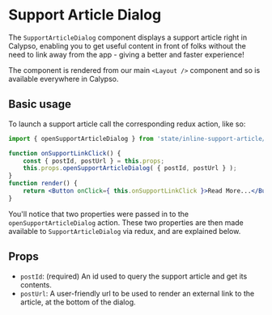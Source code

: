 # Support Article Dialog

The `SupportArticleDialog` component displays a support article right in Calypso, enabling you to get useful content in front of folks without the need to link away from the app - giving a better and faster experience!

The component is rendered from our main `<Layout />` component and so is available everywhere in Calypso.

## Basic usage

To launch a support article call the corresponding redux action, like so:

```jsx
import { openSupportArticleDialog } from 'state/inline-support-article/actions';

function onSupportLinkClick() {
	const { postId, postUrl } = this.props;
	this.props.openSupportArticleDialog( { postId, postUrl } );
}
function render() {
	return <Button onClick={ this.onSupportLinkClick }>Read More...</Button>;
}
```

You'll notice that two properties were passed in to the `openSupportArticleDialog` action.
These two properties are then made available to `SupportArticleDialog` via redux, and are explained below.

## Props

- `postId`: (required) An id used to query the support article and get its contents.
- `postUrl`: A user-friendly url to be used to render an external link to the article, at the bottom of the dialog.
